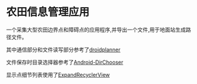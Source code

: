
# 农田信息管理应用

一个采集大型农田边界点和障碍点的应用程序,并导出一个文件,用于地面站生成路径文件。

其中通信部分和文件读写部分参考了[droidplanner](https://github.com/gemaizi/droidplanner)

文件保存时目录选择器参考了[Android-DirChooser](https://github.com/passy/Android-DirectoryChooser)

显示点细节列表使用了[ExpandRecyclerView](https://github.com/bignerdranch/expandable-recycler-view )

